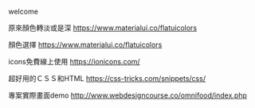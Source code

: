 welcome

原來顏色轉淡或是深
https://www.materialui.co/flatuicolors

顏色選擇
https://www.materialui.co/flatuicolors

icons免費線上使用
https://ionicons.com/

超好用的ＣＳＳ和HTML
https://css-tricks.com/snippets/css/

專案實際畫面demo
http://www.webdesigncourse.co/omnifood/index.php